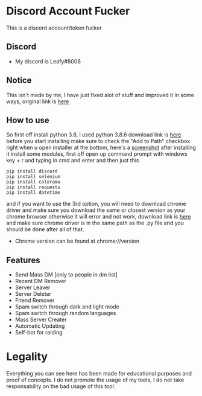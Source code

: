# Discord Account Fucker
This is a discord account/token fucker

## Discord
* My discord is Leafy#8008

## Notice
This isn't made by me, I have just fixed alot of stuff and improved it in some ways, original link is [here](https://github.com/azael1337/Jajaja-Account-Nuker)

## How to use
So first off install python 3.8, i used python 3.8.6 download link is [here](https://www.python.org/downloads/release/python-386/)
before you start installing make sure to check the "Add to Path" checkbox right when u open installer at the bottom, here's a [screenshot](https://iileafy.has-no-bra.in/1NdAxo.png)
after installing it install some modules, first off open up command prompt with windows key + r and typing in cmd and enter and then just this
```
pip install discord
pip install selenium
pip install colorama
pip install requests
pip install datetime
```
and if you want to use the 3rd option, you will need to download chrome driver and make sure you download the same or closest version as your chrome browser otherwise it will error and not work, download link is [here](https://chromedriver.chromium.org/downloads) and make sure chrome driver is in the same path as the .py file
and you should be done after all of that.
* Chrome version can be found at chrome://version

## Features
* Send Mass DM [only to people in dm list]
* Recent DM Remover
* Server Leaver
* Server Deleter
* Friend Remover
* Spam switch through dark and light mode
* Spam switch through random languages
* Mass Server Creater
* Automatic Updating
* Self-bot for raiding

# Legality
Everything you can see here has been made for educational purposes and proof of concepts. I do not promote the usage of my tools, I do not take responsability on the bad usage of this tool.
